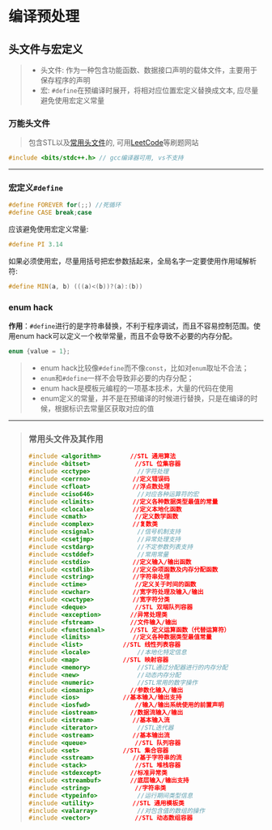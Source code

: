 
# 编译预处理

## 头文件与宏定义
> - 头文件: 作为一种包含功能函数、数据接口声明的载体文件，主要用于保存程序的声明
> - 宏: `#define`在预编译时展开，将相对应位置宏定义替换成文本, 应尽量避免使用宏定义常量
### 万能头文件

> 包含STL以及[常用头文件](#jump)的, 可用[LeetCode](https://leetcode-cn.com/)等刷题网站
```cpp
#include <bits/stdc++.h> // gcc编译器可用, vs不支持
```
---
### 宏定义`#define`


```cpp
#define FOREVER for(;;) //死循环
#define CASE break;case 
```
应该避免使用宏定义常量:

```cpp
#define PI 3.14
```	

如果必须使用宏，尽量用括号把宏参数括起来，全局名字一定要使用作用域解析符:

```cpp
#define MIN(a, b) (((a)<(b))?(a):(b))
```	
### enum hack
**作用**：`#define`进行的是字符串替换，不利于程序调试，而且不容易控制范围。使用enum hack可以定义一个枚举常量，而且不会导致不必要的内存分配。

```cpp
enum {value = 1};
```

> - enum hack比较像`#define`而不像`const`，比如对`enum`取址不合法；
> - `enum`和`#define`一样不会导致非必要的内存分配；
> - enum hack是模板元编程的一项基本技术，大量的代码在使用
> - enum定义的常量，并不是在预编译的时候进行替换，只是在编译的时候，根据标识去常量区获取对应的值

---
> ### <span id="jump">常用头文件及其作用</span>
> ```cpp
> #include <algorithm>　　　	//STL 通用算法
> #include <bitset>　　　　　	//STL 位集容器
> #include <cctype>         	//字符处理
> #include <cerrno> 　　　　 	//定义错误码
> #include <cfloat>　　　　 	//浮点数处理
> #include <ciso646>         	//对应各种运算符的宏
> #include <climits> 　　　　	//定义各种数据类型最值的常量
> #include <clocale> 　　　　	//定义本地化函数
> #include <cmath> 　　　　　	//定义数学函数
> #include <complex>　　　　 	//复数类
> #include <csignal>         	//信号机制支持
> #include <csetjmp>         	//异常处理支持
> #include <cstdarg>         	//不定参数列表支持
> #include <cstddef>         	//常用常量
> #include <cstdio> 　　　　 	//定义输入/输出函数
> #include <cstdlib> 　　　　	//定义杂项函数及内存分配函数
> #include <cstring> 　　　　	//字符串处理
> #include <ctime> 　　　　　	//定义关于时间的函数
> #include <cwchar> 　　　　 	//宽字符处理及输入/输出
> #include <cwctype> 　　　　	//宽字符分类
> #include <deque>　　　　　 	//STL 双端队列容器
> #include <exception>　　　 	//异常处理类
> #include <fstream> 　　　 	//文件输入/输出
> #include <functional>　　　	//STL 定义运算函数（代替运算符）
> #include <limits> 　　　　 	//定义各种数据类型最值常量
> #include <list>　　　　　　	//STL 线性列表容器
> #include <locale>         	//本地化特定信息
> #include <map>　　　　　　 	//STL 映射容器
> #include <memory>         	//STL通过分配器进行的内存分配
> #include <new>            	//动态内存分配
> #include <numeric>         	//STL常用的数字操作
> #include <iomanip> 　　　 	//参数化输入/输出
> #include <ios>　　　　　　 	//基本输入/输出支持
> #include <iosfwd>　　　　　	//输入/输出系统使用的前置声明
> #include <iostream> 　　　	//数据流输入/输出
> #include <istream>　　　　 	//基本输入流
> #include <iterator>        	//STL迭代器
> #include <ostream>　　　　 	//基本输出流
> #include <queue>　　　　　 	//STL 队列容器
> #include <set>　　　　　　 	//STL 集合容器
> #include <sstream>　　　　 	//基于字符串的流
> #include <stack>　　　　　 	//STL 堆栈容器
> #include <stdexcept>　　　 	//标准异常类
> #include <streambuf>　　　 	//底层输入/输出支持
> #include <string>　　　　　	//字符串类
> #include <typeinfo>        	//运行期间类型信息
> #include <utility>　　　　 	//STL 通用模板类
> #include <valarray>       	//对包含值的数组的操作
> #include <vector>　　　　　	//STL 动态数组容器
> ```
